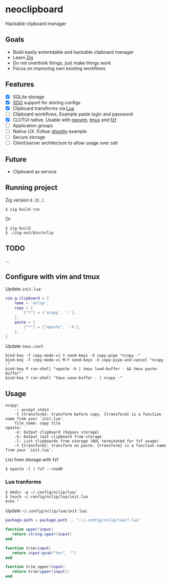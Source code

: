 # neoclipboard

Hackable clipboard manager

## Goals

- Build easily extentdable and hackable clipboard manager
- Learn [Zig](https://ziglang.org)
- Do not overthink things, just make things work
- Focus on improving own existing workflows

## Features

- [x] SQLite storage
- [x] [XDG](https://specifications.freedesktop.org/basedir-spec/latest/) support for storing configs
- [x] Clipboard transforms via [Lua](https://www.lua.org)
- [ ] Clipboard workflows. Example paste login and password
- [x] CLI/TUI native. Usable with [neovim](https://neovim.io), [tmux](https://github.com/tmux/tmux) and [fzf](https://junegunn.github.io/fzf/)
- [ ] Application groups
- [ ] Native UX. Follow [ghostty](https://ghostty.org) example
- [ ] Secure storage
- [ ] Client/server architecture to allow usage over ssh

## Future

- Clipboard as service

## Running project

Zig version `0.15.1`

```console
$ zig build run
```
Or

```console
$ zig build
$ ./zig-out/bin/nclip
```

## TODO

...

## Configure with vim and tmux

Update `init.lua`:

```lua
vim.g.clipboard = {
    name = 'nclip',
    copy = {
        ["*"] = {'ncopy', '-'},
    },
    paste = {
        ["*"] = {'npaste', '-h'},
    },
}
```

Update `tmux.conf`:

```tmux
bind-key -T copy-mode-vi Y send-keys -X copy-pipe "ncopy -"
bind-key -T copy-mode-vi M-Y send-keys -X copy-pipe-and-cancel "ncopy -"
bind-key P run-shell "npaste -h | tmux load-buffer - && tmux paste-buffer"
bind-key Y run-shell "tmux save-buffer - | ncopy -"
```

## Usage

```console
ncopy:
    -: accept stdin
    -t {transform}: transform before copy. {transform} is a function name from your `init.lua`.
    file_name: copy file
npaste:
    -o: Output clipboard (bypass storage)
    -h: Output last clipboard from storage
    -l: List clipboards from storage (NUL terminated for fzf usage)
    -t {transform}: transform on paste. {transform} is a function name from your `init.lua`.
```

List from storage with fzf

```console
$ npaste -l | fzf --read0
```

### Lua tranforms

```console
$ mkdir -p ~/.config/nclip/lua/
$ touch ~/.config/nclip/lua/init.lua
echo "
```

Update `~/.config/nclip/lua/init.lua`:

```lua
package.path = package.path .. ";~/.config/nclip/lua/?.lua"

function upper(input)
   return string.upper(input)
end

function trim(input)
   return input:gsub("%s+", "")
end

function trim_upper(input)
   return trim(upper(input))
end
```
